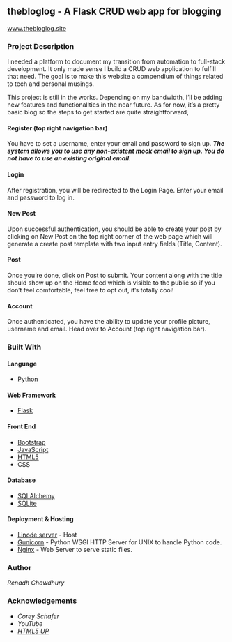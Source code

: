 ## thebloglog - A Flask CRUD web app for blogging

www.thebloglog.site

### Project Description

I needed a platform to document my transition from automation to full-stack development. It only made sense I build a CRUD web application to fulfill that need.
The goal is to make this website a compendium of things related to tech and personal musings. 

This project is still in the works. Depending on my bandwidth, I’ll be adding new features and functionalities in the near future. As for now, it’s a pretty basic blog so the steps to get started are quite straightforward,

#### Register (top right navigation bar)
You have to set a username, enter your email and password to sign up. **_The system allows you to use any non-existent mock email to sign up. You do not have to use an existing original email._**

#### Login
After registration, you will be redirected to the Login Page. Enter your email and password to log in.

#### New Post
Upon successful authentication, you should be able to create your post by clicking on New Post on the top right corner of the web page which will generate a create post template with two input entry fields (Title, Content).

#### Post
Once you’re done, click on Post to submit. Your content along with the title should show up on the Home feed which is visible to the public so if you don’t feel comfortable, feel free to opt out, it’s totally cool!

#### Account
Once authenticated, you have the ability to update your profile picture, username and email. Head over to Account (top right navigation bar).


### Built With

####  Language

- [Python](https://www.python.org/doc/)

####  Web Framework

- [Flask](https://flask.palletsprojects.com/en/1.1.x/)

####  Front End
- [Bootstrap](https://startbootstrap.com/)
- [JavaScript](https://developer.mozilla.org/en-US/docs/Web/JavaScript)
- [HTML5](https://html5up.net/)
- CSS

####  Database

- [SQLAlchemy](https://docs.sqlalchemy.org/en/13/)
- [SQLite](https://www.sqlite.org/index.html)

####  Deployment & Hosting

- [Linode server](https://www.linode.com/) - Host
- [Gunicorn](https://gunicorn.org/) - Python WSGI HTTP Server for UNIX to handle Python code.
- [Nginx](https://www.nginx.com/resources/glossary/nginx/) - Web Server to serve static files.

### Author
*Renadh Chowdhury*

### Acknowledgements
- _Corey Schafer_
- _YouTube_
- [_HTML5 UP_](https://html5up.net/)


